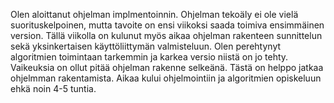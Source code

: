 Olen aloittanut ohjelman implmentoinnin. Ohjelman tekoäly ei ole vielä suorituskelpoinen, mutta tavoite on ensi viikoksi saada toimiva ensimmäinen version. Tällä viikolla on kulunut myös aikaa ohjelman rakenteen sunnittelun sekä yksinkertaisen käyttöliittymän valmisteluun. Olen perehtynyt algoritmien toimintaan tarkemmin ja karkea versio niistä on jo tehty. Vaikeuksia on ollut pitää ohjelman rakenne selkeänä. Tästä on helppo jatkaa ohjelmman rakentamista. Aikaa kului ohjelmointiin ja algoritmien opiskeluun ehkä noin 4-5 tuntia.
